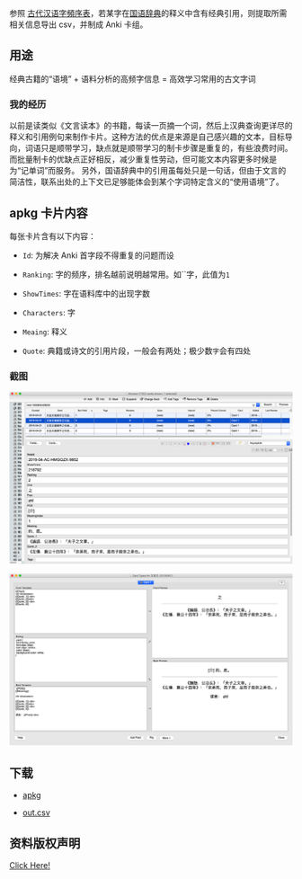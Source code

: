 参照 [古代汉语字頻序表](http://corpus.zhonghuayuwen.org/resources.aspx)，若某字在[国语辞典](https://zh.wikipedia.org/wiki/%E6%95%99%E8%82%B2%E9%83%A8%E5%9C%8B%E8%AA%9E%E8%BE%AD%E5%85%B8)的释义中含有经典引用，则提取所需相关信息导出 csv，并制成 Anki 卡组。

## 用途
经典古籍的“语境” + 语料分析的高频字信息 = 高效学习常用的古文字词

### 我的经历
以前是读类似《文言读本》的书籍，每读一页摘一个词，然后上汉典查询更详尽的释义和引用例句来制作卡片。这种方法的优点是来源是自己感兴趣的文本，目标导向，词语只是顺带学习，缺点就是顺带学习的制卡步骤是重复的，有些浪费时间。
而批量制卡的优缺点正好相反，减少重复性劳动，但可能文本内容更多时候是为“记单词”而服务。
另外，国语辞典中的引用虽每处只是一句话，但由于文言的简洁性，联系出处的上下文已足够能体会到某个字词特定含义的“使用语境”了。

## apkg 卡片内容

每张卡片含有以下内容：

* `Id`: 为解决 Anki 首字段不得重复的问题而设

* `Ranking`: 字的频序，排名越前说明越常用。如``字，此值为`1`

* `ShowTimes`: 字在语料库中的出现字数

* `Characters`: 字

* `Meaing`: 释义

* `Quote`: 典籍或诗文的引用片段，一般会有两处；极少数`字`会有四处

### 截图

![](screenshots/anki_browser.jpg)

![](screenshots/anki_card.jpg)


## 下载
* [apkg](https://github.com/hmgqzx/Practical_Pet_Projects/tree/master/Scraper/%E6%96%87%E8%A8%80%E6%96%87%E9%AB%98%E9%A2%91%E5%AD%97%E5%BA%93/apkg)

* [out.csv](https://github.com/hmgqzx/Practical_Pet_Projects/tree/master/Scraper/%E6%96%87%E8%A8%80%E6%96%87%E9%AB%98%E9%A2%91%E5%AD%97%E5%BA%93/data)

## 资料版权声明
[Click Here!](https://github.com/hmgqzx/Practical_Pet_Projects/tree/master/Scraper/%E6%96%87%E8%A8%80%E6%96%87%E9%AB%98%E9%A2%91%E5%AD%97%E5%BA%93/data)
